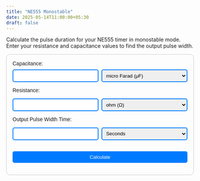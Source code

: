 ```yaml
---
title: "NE555 Monostable"
date: 2025-05-14T11:00:00+05:30
draft: false
---
```


Calculate the pulse duration for your NE555 timer in monostable mode. Enter your resistance and capacitance values to find the output pulse width.

<style>
  .calculator {
    max-width: 500px;
    padding: 1rem;
    border: 1px solid #ccc;
    border-radius: 10px;
    font-family: sans-serif;
  }

  .calculator .input-group {
    display: flex;
    gap: 0.5rem;
    margin: 0.5rem 0;
  }

  .calculator .input-group input,
  .calculator .input-group select {
    flex: 1;
    padding: 0.4rem;
    border: 2px solid #007bff; /* Blue border */
    border-radius: 5px;
    outline: none;
    box-sizing: border-box;
  }

  .calculator .input-group input:focus,
  .calculator .input-group select:focus {
    border-color: #0056b3;
    box-shadow: 0 0 0 2px rgba(0, 123, 255, 0.3); /* Subtle blue glow */
  }

  .calculator button {
    margin-top: 1rem;
    padding: 0.5rem;
    width: 100%;
    background-color: #007bff;
    color: white;
    border: none;
    border-radius: 5px;
    cursor: pointer;
  }

  .error-message {
    color: red;
    margin-top: 1rem;
  }

  .result {
    margin-top: 1rem;
    font-weight: bold;
  }
</style>

<div class="calculator">
  <label for="capacitanceValue">Capacitance:</label>
  <div class="input-group">
    <input type="number" id="capacitanceValue" min="0" step="any">
    <select id="capacitanceUnit">
      <option value="1e-6">micro Farad (μF)</option>
      <option value="1e-9">nano Farad (nF)</option>
    </select>
  </div>
  
  <label for="resistanceValue">Resistance:</label>
  <div class="input-group">
    <input type="number" id="resistanceValue" min="0" step="any">
    <select id="resistanceUnit">
      <option value="1">ohm (Ω)</option>
      <option value="1000">Kilo ohm (KΩ)</option>
      <option value="1000000">Mega ohm (MΩ)</option>
    </select>
  </div>
  
  <label for="timeValue">Output Pulse Width Time:</label>
  <div class="input-group">
    <input type="number" id="timeValue" step="any">
    <select id="timeUnit" onchange="calculate()">
      <option value="1">Seconds</option>
      <option value="60">Minutes</option>
      <option value="3600">Hours</option>
    </select>
  </div>
  
  <button onclick="calculate()">Calculate</button>
  
  <div class="error-message" id="errorMessage"></div>
  <div class="result" id="resultFields"></div>
</div>

<script>
  function calculate() {
    const capacitanceValue = parseFloat(document.getElementById("capacitanceValue").value);
    const capacitanceUnit = parseFloat(document.getElementById("capacitanceUnit").value);
    const resistanceValue = parseFloat(document.getElementById("resistanceValue").value);
    const resistanceUnit = parseFloat(document.getElementById("resistanceUnit").value);
    const timeValue = parseFloat(document.getElementById("timeValue").value);
    const timeUnit = parseFloat(document.getElementById("timeUnit").value);
    const errorMessage = document.getElementById("errorMessage");

    const capacitanceInFarads = capacitanceValue * capacitanceUnit;
    const resistanceInOhms = resistanceValue * resistanceUnit;
    const timeInSeconds = timeValue * timeUnit;

    if (isFinite(capacitanceInFarads) && isFinite(resistanceInOhms)) {
      errorMessage.textContent = "";
      const calculatedTime = 1.1 * resistanceInOhms * capacitanceInFarads;
      updateTimeField(calculatedTime);
    } else if (isFinite(capacitanceInFarads) && isFinite(timeInSeconds)) {
      errorMessage.textContent = "";
      const calculatedResistance = timeInSeconds / (1.1 * capacitanceInFarads);
      updateResistanceField(calculatedResistance);
    } else if (isFinite(resistanceInOhms) && isFinite(timeInSeconds)) {
      errorMessage.textContent = "";
      const calculatedCapacitance = timeInSeconds / (1.1 * resistanceInOhms);
      updateCapacitanceField(calculatedCapacitance);
    } else {
      errorMessage.textContent = "Invalid input";
    }
  }

  function updateTimeField(calculatedTime) {
    const timeUnit = parseFloat(document.getElementById("timeUnit").value);
    if (timeUnit === 60) {
      document.getElementById("timeValue").value = (calculatedTime / 60).toFixed(6);
    } else if (timeUnit === 3600) {
      document.getElementById("timeValue").value = (calculatedTime / 3600).toFixed(6);
    } else {
      document.getElementById("timeValue").value = calculatedTime.toFixed(6);
    }
  }

  function updateResistanceField(calculatedResistance) {
    const resistanceUnit = parseFloat(document.getElementById("resistanceUnit").value);
    if (resistanceUnit === 1000) {
      document.getElementById("resistanceValue").value = (calculatedResistance / 1000).toFixed(6);
    } else if (resistanceUnit === 1000000) {
      document.getElementById("resistanceValue").value = (calculatedResistance / 1000000).toFixed(6);
    } else {
      document.getElementById("resistanceValue").value = calculatedResistance.toFixed(6);
    }
  }

  function updateCapacitanceField(calculatedCapacitance) {
    const capacitanceUnit = parseFloat(document.getElementById("capacitanceUnit").value);
    if (capacitanceUnit === 1e-6) {
      document.getElementById("capacitanceValue").value = (calculatedCapacitance * 1e6).toFixed(6);
    } else {
      document.getElementById("capacitanceValue").value = (calculatedCapacitance * 1e9).toFixed(6);
    }
  }
</script>

